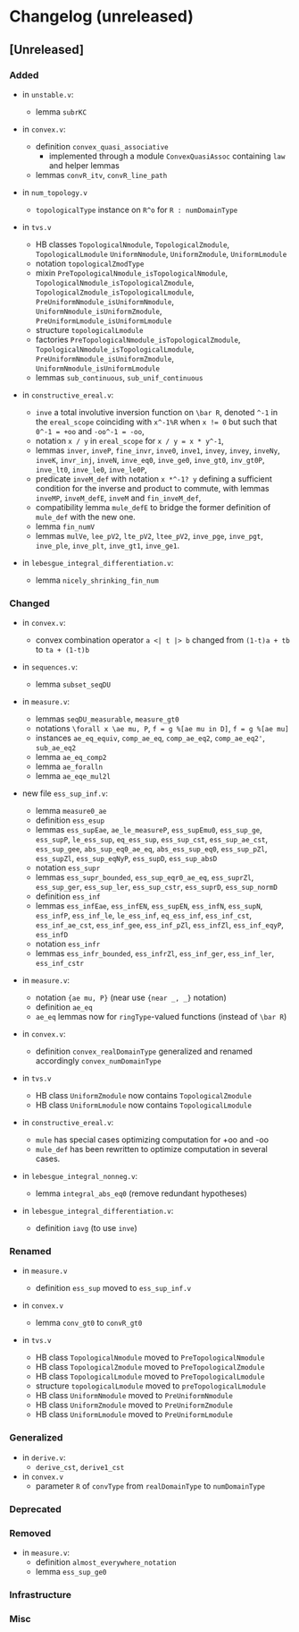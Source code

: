 # Changelog (unreleased)

## [Unreleased]

### Added

- in `unstable.v`:
  + lemma `subrKC`

- in `convex.v`:
  + definition `convex_quasi_associative`
    * implemented through a module `ConvexQuasiAssoc` containing
      `law` and helper lemmas
  + lemmas `convR_itv`, `convR_line_path`
- in `num_topology.v`
  + `topologicalType` instance on `R^o` for `R : numDomainType`

- in `tvs.v`
  + HB classes `TopologicalNmodule`, `TopologicalZmodule`, `TopologicalLmodule`
    `UniformNmodule`, `UniformZmodule`, `UniformLmodule`
  + notation `topologicalZmodType`
  + mixin `PreTopologicalNmodule_isTopologicalNmodule`,
    `TopologicalNmodule_isTopologicalZmodule`,
    `TopologicalZmodule_isTopologicalLmodule`,
    `PreUniformNmodule_isUniformNmodule`,
    `UniformNmodule_isUniformZmodule`,
    `PreUniformLmodule_isUniformLmodule`
  + structure `topologicalLmodule`
  + factories `PreTopologicalNmodule_isTopologicalZmodule`,
    `TopologicalNmodule_isTopologicalLmodule`,
    `PreUniformNmodule_isUniformZmodule`,
    `UniformNmodule_isUniformLmodule`
  + lemmas `sub_continuous`, `sub_unif_continuous`

- in `constructive_ereal.v`:
  + `inve` a total involutive inversion function on `\bar R`, denoted `^-1` in
     the `ereal_scope` coinciding with `x^-1%R` when `x != 0` but such that
     `0^-1 = +oo` and `-oo^-1 = -oo`,
  + notation `x / y` in `ereal_scope` for `x / y = x * y^-1`,
  + lemmas `inver`, `inveP`, `fine_invr`, `inve0`, `inve1`, `invey`, `invey`,
    `inveNy`, `inveK`, `invr_inj`, `inveN`, `inve_eq0`, `inve_ge0`, `inve_gt0`,
    `inv_gt0P`, `inve_lt0`, `inve_le0`, `inve_le0P`,
  + predicate `inveM_def` with notation `x *^-1? y` defining a sufficient
    condition for the inverse and product to commute, with lemmas `inveMP`,
    `inveM_defE`, `inveM` and `fin_inveM_def`,
  + compatibility lemma `mule_defE` to bridge the former definition of
    `mule_def` with the new one.
  + lemma `fin_numV`
  + lemmas `mulVe`, `lee_pV2`, `lte_pV2`, `ltee_pV2`, `inve_pge`, `inve_pgt`,
    `inve_ple`, `inve_plt`, `inve_gt1`, `inve_ge1`.

- in `lebesgue_integral_differentiation.v`:
  + lemma `nicely_shrinking_fin_num`

### Changed

- in `convex.v`:
  + convex combination operator `a <| t |> b` changed from
    `(1-t)a + tb` to `ta + (1-t)b`

- in `sequences.v`:
  + lemma `subset_seqDU`

- in `measure.v`:
  + lemmas `seqDU_measurable`, `measure_gt0`
  + notations `\forall x \ae mu, P`, `f = g %[ae mu in D]`, `f = g %[ae mu]`
  + instances `ae_eq_equiv`, `comp_ae_eq`, `comp_ae_eq2`, `comp_ae_eq2'`, `sub_ae_eq2`
  + lemma `ae_eq_comp2`
  + lemma `ae_foralln`
  + lemma `ae_eqe_mul2l`

- new file `ess_sup_inf.v`:
  + lemma `measure0_ae`
  + definition `ess_esup`
  + lemmas `ess_supEae`, `ae_le_measureP`, `ess_supEmu0`, `ess_sup_ge`,
    `ess_supP`, `le_ess_sup`, `eq_ess_sup`, `ess_sup_cst`, `ess_sup_ae_cst`,
    `ess_sup_gee`, `abs_sup_eq0_ae_eq`, `abs_ess_sup_eq0`, `ess_sup_pZl`,
    `ess_supZl`, `ess_sup_eqNyP`, `ess_supD`, `ess_sup_absD`
  + notation `ess_supr`
  + lemmas `ess_supr_bounded`, `ess_sup_eqr0_ae_eq`, `ess_suprZl`,
    `ess_sup_ger`, `ess_sup_ler`, `ess_sup_cstr`, `ess_suprD`, `ess_sup_normD`
  + definition `ess_inf`
  + lemmas `ess_infEae`, `ess_infEN`, `ess_supEN`, `ess_infN`, `ess_supN`,
    `ess_infP`, `ess_inf_le`, `le_ess_inf`, `eq_ess_inf`, `ess_inf_cst`,
    `ess_inf_ae_cst`, `ess_inf_gee`, `ess_inf_pZl`, `ess_infZl`, `ess_inf_eqyP`,
    `ess_infD`
  + notation `ess_infr`
  + lemmas `ess_infr_bounded`, `ess_infrZl`, `ess_inf_ger`, `ess_inf_ler`,
    `ess_inf_cstr`

- in `measure.v`:
  + notation `{ae mu, P}` (near use `{near _, _}` notation)
  + definition `ae_eq`
  + `ae_eq` lemmas now for `ringType`-valued functions (instead of `\bar R`)

- in `convex.v`:
  + definition `convex_realDomainType` generalized and
    renamed accordingly `convex_numDomainType`
- in `tvs.v`
  + HB class `UniformZmodule` now contains `TopologicalZmodule`
  + HB class `UniformLmodule` now contains `TopologicalLmodule`

- in `constructive_ereal.v`:
  + `mule` has special cases optimizing computation for +oo and -oo
  + `mule_def` has been rewritten to optimize computation in several cases.

- in `lebesgue_integral_nonneg.v`:
  + lemma `integral_abs_eq0` (remove redundant hypotheses)

- in `lebesgue_integral_differentiation.v`:
  + definition `iavg` (to use `inve`)

### Renamed

- in `measure.v`
  + definition `ess_sup` moved to `ess_sup_inf.v`

- in `convex.v`
  + lemma `conv_gt0` to `convR_gt0`
- in `tvs.v`
  + HB class `TopologicalNmodule` moved to `PreTopologicalNmodule`
  + HB class `TopologicalZmodule` moved to `PreTopologicalZmodule`
  + HB class `TopologicalLmodule` moved to `PreTopologicalLmodule`
  + structure `topologicalLmodule` moved to `preTopologicalLmodule`
  + HB class `UniformNmodule` moved to `PreUniformNmodule`
  + HB class `UniformZmodule` moved to `PreUniformZmodule`
  + HB class `UniformLmodule` moved to `PreUniformLmodule`


### Generalized

- in `derive.v`:
  + `derive_cst`, `derive1_cst`
- in `convex.v`
  + parameter `R` of `convType` from `realDomainType` to `numDomainType`

### Deprecated

### Removed

- in `measure.v`:
  + definition `almost_everywhere_notation`
  + lemma `ess_sup_ge0`

### Infrastructure

### Misc
